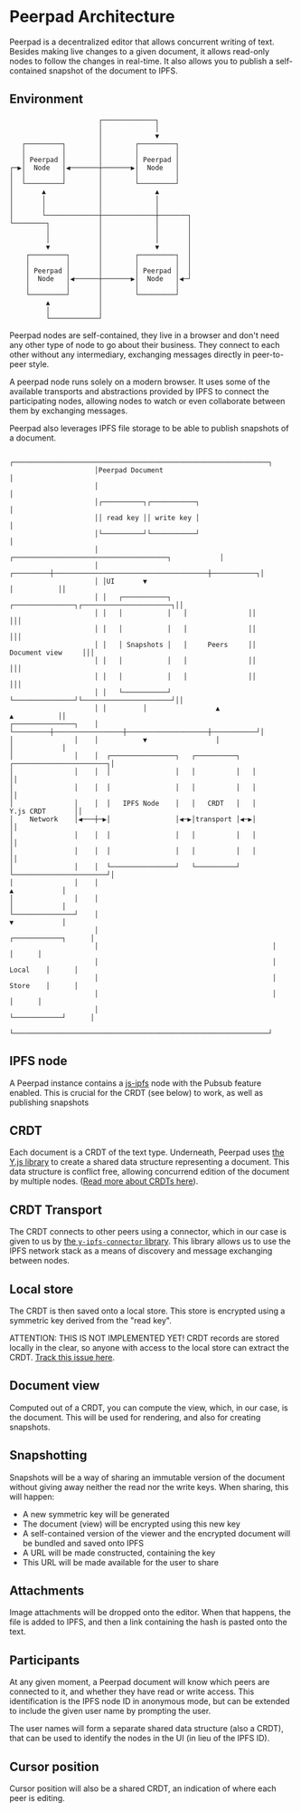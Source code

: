 # Peerpad Architecture

Peerpad is a decentralized editor that allows concurrent writing of text. Besides making live changes to a given document, it allows read-only nodes to follow the changes in real-time. It also allows you to publish a self-contained snapshot of the document to IPFS.

## Environment



                          ┌─────────────┐
                          │             │
                          │             ▼
       ┌─────────┐        │        ┌─────────┐
       │         │        │        │         │
       │ Peerpad │        │        │ Peerpad │
    ┌─▶│  Node   │◀───────┼───────▶│  Node   │
    │  │         │        │        │         │
    │  └─────────┘        │        └─────────┘
    │       ▲             │             ▲
    │       │             │             │
    │       │             │             │
    │       └─────────────┼─────────────┼───────┐
    └────────┐            │             │       │
             │            │             │       │
             │            │             │       │
             ▼            │             ▼       │
        ┌─────────┐       │        ┌─────────┐  │
        │         │       │        │         │  │
        │ Peerpad │       │        │ Peerpad │  │
        │  Node   │◀──────┼───────▶│  Node   │◀─┘
        │         │       │        │         │
        └─────────┘       │        └─────────┘
             ▲            │
             │            │
             └────────────┘


Peerpad nodes are self-contained, they live in a browser and don't need any other type of node to go about their business. They connect to each other without any intermediary, exchanging messages directly in peer-to-peer style.

A peerpad node runs solely on a modern browser. It uses some of the available transports and abstractions provided by IPFS to connect the participating nodes, allowing nodes to watch or even collaborate between them by exchanging messages.

Peerpad also leverages IPFS file storage to be able to publish snapshots of a document.

                         ┌───────────────────────────────────────────────────────────────┐
                         │Peerpad Document                                               │
                         │                                                               │
                         │┌──────────┐┌───────────┐                                      │
                         ││ read key ││ write key │                                      │
                         │└──────────┘└───────────┘                                      │
                         │           ┌──────────────────────────────────────┐            │
                         │ ┌─────────┼──────────────────────────────────────┼───────────┐│
                         │ │UI       ▼                                      │           ││
                         │ │   ┌───────────┐   ┌───────────────┐┌──────────────────────┐││
                         │ │   │           │   │               ││                      │││
                         │ │   │           │   │               ││                      │││
                         │ │   │ Snapshots │   │     Peers     ││    Document view     │││
                         │ │   │           │   │               ││                      │││
                         │ │   │           │   │               ││                      │││
                         │ │   └───────────┘   └───────────────┘└──────────────────────┘││
                         │ │         │                 ▲                    ▲           ││
    ┌───────────────┐    │ └─────────┼─────────────────┼────────────────────┼───────────┘│
    │               │    │           ▼                 │                    │            │
    │               │    │  ┌────────────────┐   ┌──────────┐   ┌───────────────────────┐│
    │               │    │  │                │   │          │   │                       ││
    │               │    │  │                │   │          │   │                       ││
    │               │    │  │   IPFS Node    │   │   CRDT   │   │       Y.js CRDT       ││
    │    Network    │◀───┼─▶│                │◀─▶│transport │◀─▶│                       ││
    │               │    │  │                │   │          │   │                       ││
    │               │    │  │                │   │          │   │                       ││
    │               │    │  └────────────────┘   └──────────┘   └───────────────────────┘│
    │               │    │                                                  ▲            │
    │               │    │                                                  │            │
    └───────────────┘    │                                                  ▼            │
                         │                                           ┌────────────┐      │
                         │                                           │            │      │
                         │                                           │   Local    │      │
                         │                                           │   Store    │      │
                         │                                           │            │      │
                         │                                           └────────────┘      │
                         └───────────────────────────────────────────────────────────────┘

## IPFS node

A Peerpad instance contains a [js-ipfs](https://github.com/ipfs/js-ipfs#readme) node with the Pubsub feature enabled. This is crucial for the CRDT (see below) to work, as well as publishing snapshots

## CRDT

Each document is a CRDT of the text type. Underneath, Peerpad uses [the Y.js library](http://y-js.org) to create a shared data structure representing a document. This data structure is conflict free, allowing concurrend edition of the document by multiple nodes. ([Read more about CRDTs here](https://github.com/ipfs/research-CRDT)).

## CRDT Transport

The CRDT connects to other peers using a connector, which in our case is given to us by [the `y-ipfs-connector` library](https://github.com/ipfs-shipyard/y-ipfs-connector#readme). This library allows us to use the IPFS network stack as a means of discovery and message exchanging between nodes.

## Local store

The CRDT is then saved onto a local store. This store is encrypted using a symmetric key derived from the "read key".

ATTENTION: THIS IS NOT IMPLEMENTED YET! CRDT records are stored locally in the clear, so anyone with access to the local store can extract the CRDT. [Track this issue here](https://github.com/ipfs-shipyard/peerpad/issues/4).

## Document view

Computed out of a CRDT, you can compute the view, which, in our case, is the document. This will be used for rendering, and also for creating snapshots.

## Snapshotting

Snapshots will be a way of sharing an immutable version of the document without giving away neither the read nor the write keys. When sharing, this will happen:

* A new symmetric key will be generated
* The document (view) will be encrypted using this new key
* A self-contained version of the viewer and the encrypted document will be bundled and saved onto IPFS
* A URL will be made constructed, containing the key
* This URL will be made available for the user to share

## Attachments

Image attachments will be dropped onto the editor. When that happens, the file is added to IPFS, and then a link containing the hash is pasted onto the text.

## Participants

At any given moment, a Peerpad document will know which peers are connected to it, and whether they have read or write access. This identification is the IPFS node ID in anonymous mode, but can be extended to include the given user name by prompting the user.

The user names will form a separate shared data structure (also a CRDT), that can be used to identify the nodes in the UI (in lieu of the IPFS ID).

## Cursor position

Cursor position will also be a shared CRDT, an indication of where each peer is editing.
